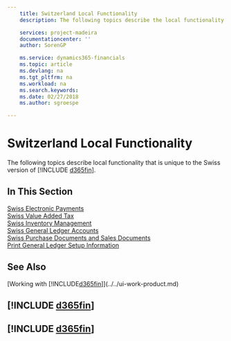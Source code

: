 ```yaml
---
    title: Switzerland Local Functionality
    description: The following topics describe the local functionality in the Swiss version of Business Central.

    services: project-madeira
    documentationcenter: ''
    author: SorenGP

    ms.service: dynamics365-financials
    ms.topic: article
    ms.devlang: na
    ms.tgt_pltfrm: na
    ms.workload: na
    ms.search.keywords:
    ms.date: 02/27/2018
    ms.author: sgroespe

---
```

# Switzerland Local Functionality
The following topics describe local functionality that is unique to the Swiss version of [!INCLUDE [d365fin](../../includes/d365fin_md.md)].  

## In This Section  
  [Swiss Electronic Payments](swiss-electronic-payments.md)  
  [Swiss Value Added Tax](swiss-value-added-tax.md)  
  [Swiss Inventory Management](swiss-inventory-management.md)  
  [Swiss General Ledger Accounts](swiss-general-ledger-accounts.md)  
  [Swiss Purchase Documents and Sales Documents](swiss-purchase-documents-and-sales-documents.md)  
  [Print General Ledger Setup Information](how-to-print-general-ledger-setup-information.md)

## See Also
[Working with [!INCLUDE[d365fin](../../includes/d365fin_md.md)]](../../ui-work-product.md)

## [!INCLUDE [d365fin](../../includes/free_trial_md.md)]  
## [!INCLUDE [d365fin](../../includes/training_link_md.md)]
